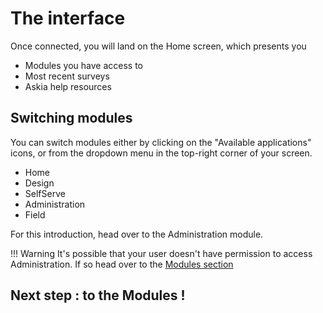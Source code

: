 # The interface

Once connected, you will land on the Home screen, which presents you

 - Modules you have access to
 - Most recent surveys
 - Askia help resources

## Switching modules

You can switch modules either by clicking on the "Available applications" icons, or from the dropdown menu in the top-right corner of your screen.

 - Home
 - Design
 - SelfServe
 - Administration
 - Field

For this introduction, head over to the Administration module. 

!!! Warning
    It's possible that your user doesn't have permission to access Administration. If so head over to the [Modules section](../../../modules/modules-overview)

## Next step : to the Modules !